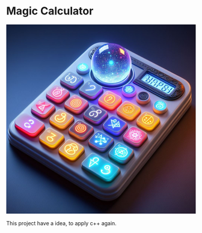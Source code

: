 # Magic Calculator
![App Image](photos/banner.jpeg)

This project have a idea, to apply c++ again.

